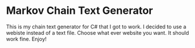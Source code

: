 # Markov Chain Text Generator

This is my chain text generator for C# that I got to work.
I decided to use a webiste instead of a text file.
Choose what ever website you want. It should work fine.
Enjoy!
